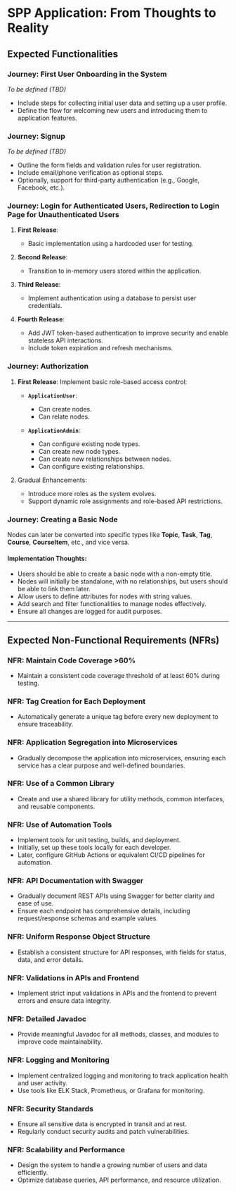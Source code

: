 # SPP Application: From Thoughts to Reality

## Expected Functionalities

### Journey: First User Onboarding in the System

*To be defined (TBD)*

- Include steps for collecting initial user data and setting up a user profile.
- Define the flow for welcoming new users and introducing them to application features.

### Journey: Signup

*To be defined (TBD)*

- Outline the form fields and validation rules for user registration.
- Include email/phone verification as optional steps.
- Optionally, support for third-party authentication (e.g., Google, Facebook, etc.).

### Journey: Login for Authenticated Users, Redirection to Login Page for Unauthenticated Users

1. **First Release**:
    - Basic implementation using a hardcoded user for testing.

2. **Second Release**:
    - Transition to in-memory users stored within the application.

3. **Third Release**:
    - Implement authentication using a database to persist user credentials.

4. **Fourth Release**:
    - Add JWT token-based authentication to improve security and enable stateless API interactions.
    - Include token expiration and refresh mechanisms.

### Journey: Authorization

1. **First Release**: Implement basic role-based access control:
    - **`ApplicationUser`**:
        - Can create nodes.
        - Can relate nodes.

    - **`ApplicationAdmin`**:
        - Can configure existing node types.
        - Can create new node types.
        - Can create new relationships between nodes.
        - Can configure existing relationships.

2. Gradual Enhancements:
    - Introduce more roles as the system evolves.
    - Support dynamic role assignments and role-based API restrictions.

### Journey: Creating a Basic Node

Nodes can later be converted into specific types like **Topic**, **Task**, **Tag**, **Course**, **CourseItem**, etc.,
and vice versa.

#### **Implementation Thoughts**:

- Users should be able to create a basic node with a non-empty title.
- Nodes will initially be standalone, with no relationships, but users should be able to link them later.
- Allow users to define attributes for nodes with string values.
- Add search and filter functionalities to manage nodes effectively.
- Ensure all changes are logged for audit purposes.

---

## Expected Non-Functional Requirements (NFRs)

### NFR: Maintain Code Coverage >60%

- Maintain a consistent code coverage threshold of at least 60% during testing.

### NFR: Tag Creation for Each Deployment

- Automatically generate a unique tag before every new deployment to ensure traceability.

### NFR: Application Segregation into Microservices

- Gradually decompose the application into microservices, ensuring each service has a clear purpose and well-defined
  boundaries.

### NFR: Use of a Common Library

- Create and use a shared library for utility methods, common interfaces, and reusable components.

### NFR: Use of Automation Tools

- Implement tools for unit testing, builds, and deployment.
- Initially, set up these tools locally for each developer.
- Later, configure GitHub Actions or equivalent CI/CD pipelines for automation.

### NFR: API Documentation with Swagger

- Gradually document REST APIs using Swagger for better clarity and ease of use.
- Ensure each endpoint has comprehensive details, including request/response schemas and example values.

### NFR: Uniform Response Object Structure

- Establish a consistent structure for API responses, with fields for status, data, and error details.

### NFR: Validations in APIs and Frontend

- Implement strict input validations in APIs and the frontend to prevent errors and ensure data integrity.

### NFR: Detailed Javadoc

- Provide meaningful Javadoc for all methods, classes, and modules to improve code maintainability.

### NFR: Logging and Monitoring

- Implement centralized logging and monitoring to track application health and user activity.
- Use tools like ELK Stack, Prometheus, or Grafana for monitoring.

### NFR: Security Standards

- Ensure all sensitive data is encrypted in transit and at rest.
- Regularly conduct security audits and patch vulnerabilities.

### NFR: Scalability and Performance

- Design the system to handle a growing number of users and data efficiently.
- Optimize database queries, API performance, and resource utilization.
